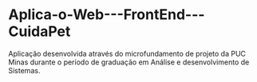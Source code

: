 # Aplica-o-Web---FrontEnd---CuidaPet
Aplicação desenvolvida através do microfundamento de projeto da PUC Minas durante o período de graduação em Análise e desenvolvimento de Sistemas.
